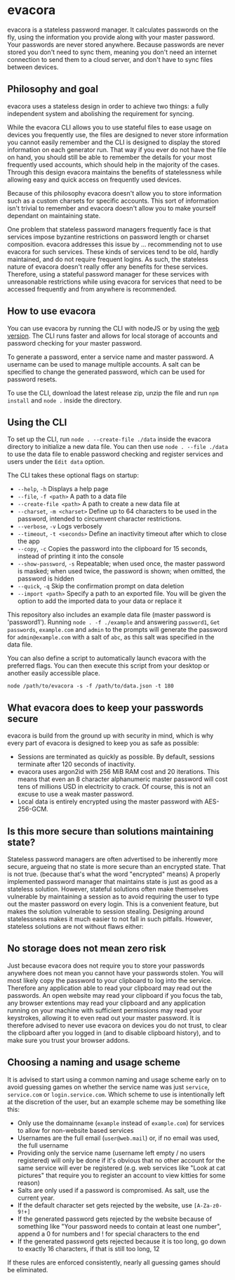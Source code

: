 # evacora
evacora is a stateless password manager. It calculates passwords on the fly, using the information you provide along with your master password. Your passwords are never stored anywhere. Because passwords are never stored you don't need to sync them, meaning you don't need an internet connection to send them to a cloud server, and don't have to sync files between devices.

## Philosophy and goal
evacora uses a stateless design in order to achieve two things: a fully independent system and abolishing the requirement for syncing.

While the evacora CLI allows you to use stateful files to ease usage on devices you frequently use, the files are designed to never store information you cannot easily remember and the CLI is designed to display the stored information on each generator run. That way if you ever do not have the file on hand, you should still be able to remember the details for your most frequently used accounts, which should help in the majority of the cases. Through this design evacora maintains the benefits of statelessness while allowing easy and quick access on frequently used devices.

Because of this philosophy evacora doesn't allow you to store information such as a custom charsets for specific accounts. This sort of information isn't trivial to remember and evacora doesn't allow you to make yourself dependant on maintaining state.

One problem that stateless password managers frequently face is that services impose byzantine restrictions on password length or charset composition. evacora addresses this issue by ... recommending not to use evacora for such services. These kinds of services tend to be old, hardly maintained, and do not require frequent logins. As such, the stateless nature of evacora doesn't really offer any benefits for these services. Therefore, using a stateful password manager for these services with unreasonable restrictions while using evacora for services that need to be accessed frequently and from anywhere is recommended.

## How to use evacora
You can use evacora by running the CLI with nodeJS or by using the [web version](https://mahakadema.github.io/evacora). The CLI runs faster and allows for local storage of accounts and password checking for your master password.

To generate a password, enter a service name and master password. A username can be used to manage multiple accounts. A salt can be specified to change the generated password, which can be used for password resets.

To use the CLI, download the latest release zip, unzip the file and run `npm install` and `node .` inside the directory.

## Using the CLI
To set up the CLI, run `node . --create-file ./data` inside the evacora directory to initialize a new data file. You can then use `node . --file ./data` to use the data file to enable password checking and register services and users under the `Edit data` option.

The CLI takes these optional flags on startup:
- `--help`, `-h` Displays a help page
- `--file`, `-f <path>` A path to a data file
- `--create-file <path>` A path to create a new data file at
- `--charset`, `-m <charset>` Define up to 64 characters to be used in the password, intended to circumvent character restrictions.
- `--verbose`, `-v` Logs verbosely
- `--timeout`, `-t <seconds>` Define an inactivity timeout after which to close the app
- `--copy`, `-c` Copies the password into the clipboard for 15 seconds, instead of printing it into the console
- `--show-password`, `-s` Repeatable; when used once, the master password is masked; when used twice, the password is shown; when omitted, the password is hidden
- `--quick`, `-q` Skip the confirmation prompt on data deletion
- `--import <path>` Specify a path to an exported file. You will be given the option to add the imported data to your data or replace it

This repository also includes an example data file (master password is 'password1'). Running `node . -f ./example` and answering `password1`, `Get passwords`, `example.com` and `admin` to the prompts will generate the password for `admin@example.com` with a salt of `abc`, as this salt was specified in the data file.

You can also define a script to automatically launch evacora with the preferred flags. You can then execute this script from your desktop or another easily accessible place.
```
node /path/to/evacora -s -f /path/to/data.json -t 180
```

## What evacora does to keep your passwords secure
evacora is build from the ground up with security in mind, which is why every part of evacora is designed to keep you as safe as possible:
- Sessions are terminated as quickly as possible. By default, sessions terminate after 120 seconds of inactivity.
- evacora uses argon2id with 256 MiB RAM cost and 20 iterations. This means that even an 8 character alphanumeric master password will cost tens of millions USD in electricity to crack. Of course, this is not an excuse to use a weak master password.
- Local data is entirely encrypted using the master password with AES-256-GCM.

## Is this more secure than solutions maintaining state?
Stateless password managers are often advertised to be inherently more secure, argueing that no state is more secure than an encrypted state. That is not true. (because that's what the word "encrypted" means) A properly implemented password manager that maintains state is just as good as a stateless solution. However, stateful solutions often make themselves vulnerable by maintaining a session as to avoid requiring the user to type out the master password on every login. This is a convenient feature, but makes the solution vulnerable to session stealing. Designing around statelessness makes it much easier to not fall in such pitfalls. However, stateless solutions are not without flaws either:

## No storage does not mean zero risk
Just because evacora does not require you to store your passwords anywhere does not mean you cannot have your passwords stolen. You will most likely copy the password to your clipboard to log into the service. Therefore any application able to read your clipboard may read out the passwords. An open website may read your clipboard if you focus the tab, any browser extentions may read your clipboard and any application running on your machine with sufficient permissions may read your keystrokes, allowing it to even read out your master password. It is therefore advised to never use evacora on devices you do not trust, to clear the clipboard after you logged in (and to disable clipboard history), and to make sure you trust your browser addons.

## Choosing a naming and usage scheme
It is advised to start using a common naming and usage scheme early on to avoid guessing games on whether the service name was just `service`, `service.com` or `login.service.com`. Which scheme to use is intentionally left at the discretion of the user, but an example scheme may be something like this:
- Only use the domainname (`example` instead of `example.com`) for services to allow for non-website based services
- Usernames are the full email (`user@web.mail`) or, if no email was used, the full username
- Providing only the service name (username left empty / no users registered) will only be done if it's obvious that no other account for the same service will ever be registered (e.g. web services like "Look at cat pictures" that require you to register an account to view kitties for some reason)
- Salts are only used if a password is compromised. As salt, use the current year.
- If the default character set gets rejected by the website, use `[A-Za-z0-9!+]`
- If the generated password gets rejected by the website because of something like "Your password needs to contain at least one number", append a 0 for numbers and ! for special characters to the end
- If the generated password gets rejected because it is too long, go down to exactly 16 characters, if that is still too long, 12

If these rules are enforced consistently, nearly all guessing games should be eliminated.
